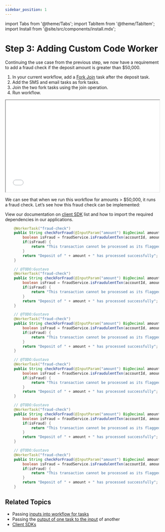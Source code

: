```yaml
---
sidebar_position: 1
---
```

import Tabs from '@theme/Tabs';
import TabItem from '@theme/TabItem';
import Install from '@site/src/components/install.mdx';


# Step 3: Adding Custom Code Worker

Continuing the use case from the previous step, we now have a requirement to add a fraud check if the deposit amount is greater than $50,000. 



<Tabs>
<TabItem value="UI" label="UI">

<div className="row">
<div className="col col--4">


1. In your current workflow, add a [Fork Join](/content/reference-docs/operators/forkjoin) task after the deposit task.
2. Add the SMS and email tasks as fork tasks.
3. Join the two fork tasks using the join operation.
4. Run workflow.

</div>
<div className="col">
<div className="embed-loom-video">
<iframe
  width="100%"
  height="300px"
  allow="fullscreen;"
  src={"https://www.youtube.com/embed/J0TDfs6nJhg"}
></iframe></div>
</div>
</div>
</TabItem>
</Tabs>

We can see that when we run this workflow for amounts > $50,000, it runs a fraud check. Let’s see how this fraud check can be implemented:

View our documentation on [client SDK](/content/conductor-clients) list and how to import the required dependencies in our applications.

<Tabs>
<TabItem value="Java" label="Java">

```java
    @WorkerTask("fraud-check")
    public String checkForFraud(@InputParam("amount") BigDecimal amount, @InputParam("accountId") String accountId) {
        boolean isFraud = fraudService.isFraudulentTxn(accountId, amount);
        if(isFraud) {
            return "This transaction cannot be processed as its flagged for review.";
        }
        return "Deposit of " + amount + " has processed successfully";
    }

```

</TabItem>
<TabItem value="Python" label="Python">

```java
    // @TODO:Gustavo
    @WorkerTask("fraud-check")
    public String checkForFraud(@InputParam("amount") BigDecimal amount, @InputParam("accountId") String accountId) {
        boolean isFraud = fraudService.isFraudulentTxn(accountId, amount);
        if(isFraud) {
            return "This transaction cannot be processed as its flagged for review.";
        }
        return "Deposit of " + amount + " has processed successfully";
    }

```

</TabItem>
<TabItem value="Golang" label="Golang">

```java
    // @TODO:Gustavo
    @WorkerTask("fraud-check")
    public String checkForFraud(@InputParam("amount") BigDecimal amount, @InputParam("accountId") String accountId) {
        boolean isFraud = fraudService.isFraudulentTxn(accountId, amount);
        if(isFraud) {
            return "This transaction cannot be processed as its flagged for review.";
        }
        return "Deposit of " + amount + " has processed successfully";
    }

```

</TabItem>
<TabItem value="Clojure" label="Clojure">

```java
    // @TODO:Gustavo
    @WorkerTask("fraud-check")
    public String checkForFraud(@InputParam("amount") BigDecimal amount, @InputParam("accountId") String accountId) {
        boolean isFraud = fraudService.isFraudulentTxn(accountId, amount);
        if(isFraud) {
            return "This transaction cannot be processed as its flagged for review.";
        }
        return "Deposit of " + amount + " has processed successfully";
    }

```

</TabItem>
<TabItem value="CSharp" label="CSharp">

```java
    // @TODO:Gustavo
    @WorkerTask("fraud-check")
    public String checkForFraud(@InputParam("amount") BigDecimal amount, @InputParam("accountId") String accountId) {
        boolean isFraud = fraudService.isFraudulentTxn(accountId, amount);
        if(isFraud) {
            return "This transaction cannot be processed as its flagged for review.";
        }
        return "Deposit of " + amount + " has processed successfully";
    }

```

</TabItem>
<TabItem value="Javascript" label="Javascript">

```java
    // @TODO:Gustavo
    @WorkerTask("fraud-check")
    public String checkForFraud(@InputParam("amount") BigDecimal amount, @InputParam("accountId") String accountId) {
        boolean isFraud = fraudService.isFraudulentTxn(accountId, amount);
        if(isFraud) {
            return "This transaction cannot be processed as its flagged for review.";
        }
        return "Deposit of " + amount + " has processed successfully";
    }

```

</TabItem>
</Tabs>

## Related Topics

- Passing [inputs into workflow for tasks](/content/guides/passing-data-task-to-task#task-inputs-referred-from-workflow-inputs)
- Passing the [output of one task to the input](/content/guides/passing-data-task-to-task#task-inputs-referred-from-other-task-outputs) of another
- [Client SDKs](/content/conductor-clients)